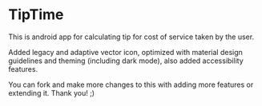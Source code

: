 # TipTime
This is android app for calculating tip for cost of service taken by the user. 

Added legacy and adaptive vector icon, optimized with material design guidelines and theming (including dark mode), also added accessibility features.

You can fork and make more changes to this with adding more features or extending it. 
Thank you! ;)

